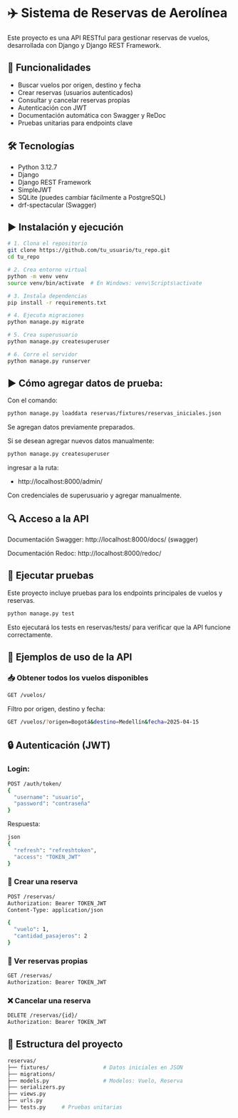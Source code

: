 # ✈️ Sistema de Reservas de Aerolínea

Este proyecto es una API RESTful para gestionar reservas de vuelos, desarrollada con Django y Django REST Framework.

## 🚀 Funcionalidades

- Buscar vuelos por origen, destino y fecha
- Crear reservas (usuarios autenticados)
- Consultar y cancelar reservas propias
- Autenticación con JWT
- Documentación automática con Swagger y ReDoc
- Pruebas unitarias para endpoints clave

## 🛠️ Tecnologías

- Python 3.12.7
- Django
- Django REST Framework
- SimpleJWT
- SQLite (puedes cambiar fácilmente a PostgreSQL)
- drf-spectacular (Swagger)

## ▶️ Instalación y ejecución

```bash
# 1. Clona el repositorio
git clone https://github.com/tu_usuario/tu_repo.git
cd tu_repo

# 2. Crea entorno virtual
python -m venv venv
source venv/bin/activate  # En Windows: venv\Scripts\activate

# 3. Instala dependencias
pip install -r requirements.txt

# 4. Ejecuta migraciones
python manage.py migrate

# 5. Crea superusuario
python manage.py createsuperuser

# 6. Corre el servidor
python manage.py runserver
```

## ▶️ Cómo agregar datos de prueba:

Con el comando:

```bash
python manage.py loaddata reservas/fixtures/reservas_iniciales.json
```

Se agregan datos previamente preparados.

Si se desean agregar nuevos datos manualmente:

```bash
python manage.py createsuperuser
```

ingresar a la ruta:

- http://localhost:8000/admin/

Con credenciales de superusuario y agregar manualmente.

## 🔍 Acceso a la API

Documentación Swagger: http://localhost:8000/docs/ (swagger)

Documentación Redoc: http://localhost:8000/redoc/

## 🧪 Ejecutar pruebas

Este proyecto incluye pruebas para los endpoints principales de vuelos y reservas.

```bash
python manage.py test
```

Esto ejecutará los tests en reservas/tests/ para verificar que la API funcione correctamente.

## 🧪 Ejemplos de uso de la API

### 📥 Obtener todos los vuelos disponibles

```bash
GET /vuelos/
```

Filtro por origen, destino y fecha:

```bash
GET /vuelos/?origen=Bogotá&destino=Medellín&fecha=2025-04-15
```

## 🔒 Autenticación (JWT)

### Login:

```bash
POST /auth/token/
{
  "username": "usuario",
  "password": "contraseña"
}
```

Respuesta:

```bash
json
{
  "refresh": "refreshtoken",
  "access": "TOKEN_JWT"
}
```

### 📝 Crear una reserva

```bash
POST /reservas/
Authorization: Bearer TOKEN_JWT
Content-Type: application/json

{
  "vuelo": 1,
  "cantidad_pasajeros": 2
}
```

### 📄 Ver reservas propias

```bash
GET /reservas/
Authorization: Bearer TOKEN_JWT
```

### ❌ Cancelar una reserva

```bash
DELETE /reservas/{id}/
Authorization: Bearer TOKEN_JWT
```

## 📂 Estructura del proyecto

```bash
reservas/
├── fixtures/                 # Datos iniciales en JSON
├── migrations/
├── models.py                 # Modelos: Vuelo, Reserva
├── serializers.py
├── views.py
├── urls.py
├── tests.py     # Pruebas unitarias
```
